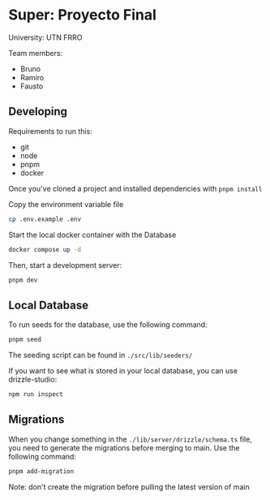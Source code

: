# Super: Proyecto Final

University: UTN FRRO

Team members:

- Bruno
- Ramiro
- Fausto

## Developing

Requirements to run this:

- git
- node
- pnpm
- docker

Once you've cloned a project and installed dependencies with `pnpm install`

Copy the environment variable file

```bash
cp .env.example .env
```

Start the local docker container with the Database

```bash
docker compose up -d
```

Then, start a development server:

```bash
pnpm dev
```

## Local Database

To run seeds for the database, use the following command:

```bash
pnpm seed
```

The seeding script can be found in `./src/lib/seeders/`

If you want to see what is stored in your local database, you can use drizzle-studio:

```bash
npm run inspect
```

## Migrations

When you change something in the `./lib/server/drizzle/schema.ts` file, you need to generate the migrations before merging to main.
Use the following command:

```bash
pnpm add-migration
```

Note: don't create the migration before pulling the latest version of main
